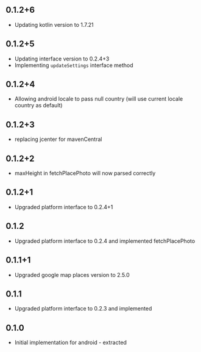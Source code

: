 ## 0.1.2+6

* Updating kotlin version to 1.7.21

## 0.1.2+5

* Updating interface version to 0.2.4+3
* Implementing `updateSettings` interface method

## 0.1.2+4

* Allowing android locale to pass null country (will use current locale country as default)

## 0.1.2+3

* replacing jcenter for mavenCentral

## 0.1.2+2

* maxHeight in fetchPlacePhoto will now parsed correctly

## 0.1.2+1

* Upgraded platform interface to 0.2.4+1

## 0.1.2

* Upgraded platform interface to 0.2.4 and implemented fetchPlacePhoto

## 0.1.1+1

* Upgraded google map places version to 2.5.0

## 0.1.1

* Upgraded platform interface to 0.2.3 and implemented

## 0.1.0

* Initial implementation for android - extracted
